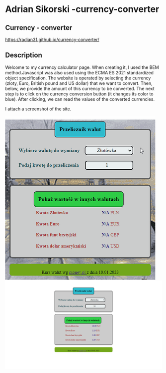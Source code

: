 # Adrian Sikorski -currency-converter
## Currency - converter
https://radian31.github.io/currency-converter/

## Description

Welcome to my currency calculator page. When creating it, I used the BEM method.Javascript was also used using the ECMA ES 2021 standardized object specification.
The website is operated by selecting the currency (zloty, Euro, British pound and US dollar) that we want to convert. Then, below, we provide the amount of this currency to be converted. The next step is to click on the currency conversion button (it changes its color to blue). After clicking, we can read the values of the converted currencies.

I attach a screenshot of the site.

![gif](images/animation.gif)
![screen](images/screen.png)


